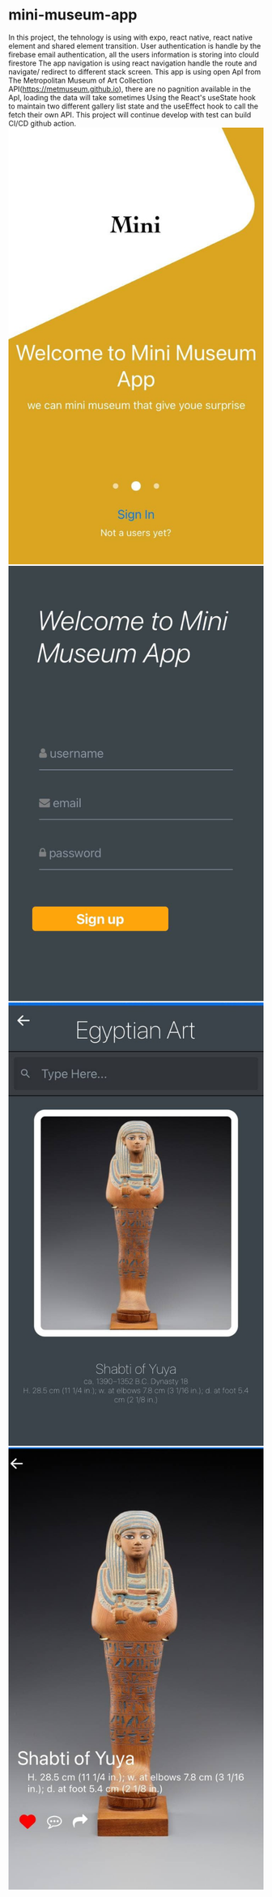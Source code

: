 # mini-museum-app
In this project, the tehnology is using with expo, react native, react native element and shared element transition.
User authentication is handle by the firebase email authentication, all the users information is storing into clould firestore
The app navigation is using react navigation handle the route and navigate/ redirect to different stack screen.
This app is using open ApI from The Metropolitan Museum of Art Collection API(https://metmuseum.github.io), there are no pagnition available in the ApI, loading the data will take sometimes
Using the React's useState hook to maintain two different gallery list state and the useEffect hook to call the fetch their own API.
This project will continue develop with test can build CI/CD github action.
![Boarding](src/images/onBoarding.png)
![SignUp](src/images/SignUp_Screen.png)
![Art List](src/images/ArtList.png)
![Art Detail](src/images/ArtDetail.png)

